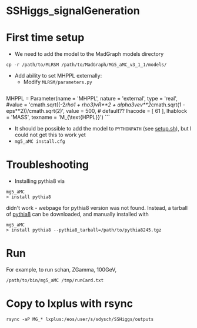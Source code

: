 # SSHiggs_signalGeneration

# First time setup
- We need to add the model to the MadGraph models directory
```
cp -r /path/to/MLRSM /path/to/MadGraph/MG5_aMC_v3_1_1/models/
```
- Add ability to set MHPPL externally:
	- Modify `MLRSM/parameters.py`
	```
MHPPL = Parameter(name = 'MHPPL',
                  nature = 'external',
                  type = 'real',
                  #value = 'cmath.sqrt((-2*rho1 + rho3)*vR**2 + alpha3*vev**2*cmath.sqrt(1 - eps**2))/cmath.sqrt(2)',
                  value = 500, # default??
                  lhacode = [ 61 ],
                  lhablock = 'MASS',
                  texname = 'M_{\\text{HPPL}}')
	```

- It should be possible to add the model to `PYTHONPATH` (see [setup.sh](setup.sh)), but I could not get this to work yet
- `mg5_aMC install.cfg`

# Troubleshooting
- Installing pythia8 via
```
mg5_aMC
> install pythia8
```
didn't work - webpage for pythia8 version was not found. Instead, a tarball of [pythia8](https://pythia.org/releases/) can be downloaded, and manually installed with
```
mg5_aMC
> install pythia8 --pythia8_tarball=/path/to/pythia8245.tgz
```

# Run
For example, to run schan, ZGamma, 100GeV,
```cat cards/ssHiggs/schan/ZGamma/MHPPL_{base,100GEV}.txt > /tmp/runCard.txt
/path/to/bin/mg5_aMC /tmp/runCard.txt
```

# Copy to lxplus with rsync
`rsync -aP MG_* lxplus:/eos/user/s/sdysch/SSHiggs/outputs`
